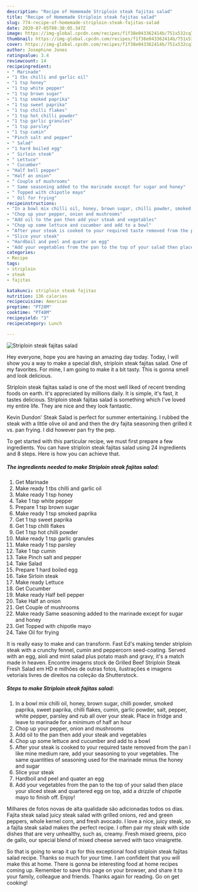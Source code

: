 ```yaml
---
description: "Recipe of Homemade Striploin steak fajitas salad"
title: "Recipe of Homemade Striploin steak fajitas salad"
slug: 774-recipe-of-homemade-striploin-steak-fajitas-salad
date: 2020-07-05T08:38:05.347Z
image: https://img-global.cpcdn.com/recipes/f1f38e043362414b/751x532cq70/striploin-steak-fajitas-salad-recipe-main-photo.jpg
thumbnail: https://img-global.cpcdn.com/recipes/f1f38e043362414b/751x532cq70/striploin-steak-fajitas-salad-recipe-main-photo.jpg
cover: https://img-global.cpcdn.com/recipes/f1f38e043362414b/751x532cq70/striploin-steak-fajitas-salad-recipe-main-photo.jpg
author: Josephine Jones
ratingvalue: 3.4
reviewcount: 14
recipeingredient:
- " Marinade"
- "1 tbs chilli and garlic oil"
- "1 tsp honey"
- "1 tsp white pepper"
- "1 tsp brown sugar"
- "1 tsp smoked paprika"
- "1 tsp sweet paprika"
- "1 tsp chilli flakes"
- "1 tsp hot chilli powder"
- "1 tsp garlic granules"
- "1 tsp parsley"
- "1 tsp cumin"
- "Pinch salt and pepper"
- " Salad"
- "1 hard boiled egg"
- " Sirloin steak"
- " Lettuce"
- " Cucumber"
- "Half bell pepper"
- "Half an onion"
- " Couple of mushrooms"
- " Same seasoning added to the marinade except for sugar and honey"
- " Topped with chipotle mayo"
- " Oil for frying"
recipeinstructions:
- "In a bowl mix chilli oil, honey, brown sugar, chilli powder, smoked paprika, sweet paprika, chilli flakes, cumin, garlic powder, salt, pepper, white pepper, parsley and rub all over your steak. Place in fridge and leave to marinade for a minimum of half an hour"
- "Chop up your pepper, onion and mushrooms"
- "Add oil to the pan then add your steak and vegetables"
- "Chop up some lettuce and cucumber and add to a bowl"
- "After your steak is cooked to your required taste removed from the pan I like mine medium rare, add your seasoning to your vegetables. The same quantities of seasoning used for the marinade minus the honey and sugar"
- "Slice your steak"
- "Hardboil and peel and quater an egg"
- "Add your vegetables from the pan to the top of your salad then place your sliced steak and quartered egg on top, add a drizzle of chipotle mayo to finish off. Enjoy!"
categories:
- Recipe
tags:
- striploin
- steak
- fajitas

katakunci: striploin steak fajitas 
nutrition: 136 calories
recipecuisine: American
preptime: "PT28M"
cooktime: "PT48M"
recipeyield: "3"
recipecategory: Lunch

---
```



![Striploin steak fajitas salad](https://img-global.cpcdn.com/recipes/f1f38e043362414b/751x532cq70/striploin-steak-fajitas-salad-recipe-main-photo.jpg)

Hey everyone, hope you are having an amazing day today. Today, I will show you a way to make a special dish, striploin steak fajitas salad. One of my favorites. For mine, I am going to make it a bit tasty. This is gonna smell and look delicious.

Striploin steak fajitas salad is one of the most well liked of recent trending foods on earth. It's appreciated by millions daily. It is simple, it's fast, it tastes delicious. Striploin steak fajitas salad is something which I've loved my entire life. They are nice and they look fantastic.

Kevin Dundon&#39; Steak Salad is perfect for summer entertaining. I rubbed the steak with a little olive oil and and then the dry fajita seasoning then grilled it vs. pan frying. I did however pan fry the pep.


To get started with this particular recipe, we must first prepare a few ingredients. You can have striploin steak fajitas salad using 24 ingredients and 8 steps. Here is how you can achieve that.

<!--inarticleads1-->

##### The ingredients needed to make Striploin steak fajitas salad:

1. Get  Marinade
1. Make ready 1 tbs chilli and garlic oil
1. Make ready 1 tsp honey
1. Take 1 tsp white pepper
1. Prepare 1 tsp brown sugar
1. Make ready 1 tsp smoked paprika
1. Get 1 tsp sweet paprika
1. Get 1 tsp chilli flakes
1. Get 1 tsp hot chilli powder
1. Make ready 1 tsp garlic granules
1. Make ready 1 tsp parsley
1. Take 1 tsp cumin
1. Take Pinch salt and pepper
1. Take  Salad
1. Prepare 1 hard boiled egg
1. Take  Sirloin steak
1. Make ready  Lettuce
1. Get  Cucumber
1. Make ready Half bell pepper
1. Take Half an onion
1. Get  Couple of mushrooms
1. Make ready  Same seasoning added to the marinade except for sugar and honey
1. Get  Topped with chipotle mayo
1. Take  Oil for frying


It is really easy to make and can transform. Fast Ed&#39;s making tender striploin steak with a crunchy fennel, cumin and peppercorn seed-coating. Served with an egg, aioli and mint salad plus potato mash and gravy, it&#39;s a match made in heaven. Encontre imagens stock de Grilled Beef Striploin Steak Fresh Salad em HD e milhões de outras fotos, ilustrações e imagens vetoriais livres de direitos na coleção da Shutterstock. 

<!--inarticleads2-->

##### Steps to make Striploin steak fajitas salad:

1. In a bowl mix chilli oil, honey, brown sugar, chilli powder, smoked paprika, sweet paprika, chilli flakes, cumin, garlic powder, salt, pepper, white pepper, parsley and rub all over your steak. Place in fridge and leave to marinade for a minimum of half an hour
1. Chop up your pepper, onion and mushrooms
1. Add oil to the pan then add your steak and vegetables
1. Chop up some lettuce and cucumber and add to a bowl
1. After your steak is cooked to your required taste removed from the pan I like mine medium rare, add your seasoning to your vegetables. The same quantities of seasoning used for the marinade minus the honey and sugar
1. Slice your steak
1. Hardboil and peel and quater an egg
1. Add your vegetables from the pan to the top of your salad then place your sliced steak and quartered egg on top, add a drizzle of chipotle mayo to finish off. Enjoy!


Milhares de fotos novas de alta qualidade são adicionadas todos os dias. Fajita steak salad juicy steak salad with grilled onions, red and green peppers, whole kernel corn, and fresh avocado. I love a nice, juicy steak, so a fajita steak salad makes the perfect recipe. I often pair my steak with side dishes that are very unhealthy, such as, creamy. Fresh mixed greens, pico de gallo, our special blend of mixed cheese served with taco vinaigrette. 

So that is going to wrap it up for this exceptional food striploin steak fajitas salad recipe. Thanks so much for your time. I am confident that you will make this at home. There is gonna be interesting food at home recipes coming up. Remember to save this page on your browser, and share it to your family, colleague and friends. Thanks again for reading. Go on get cooking!
